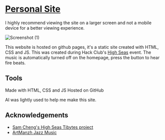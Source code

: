 
# [Personal Site](https://sophiayduan.github.io/The-Site/)

I highly recommend viewing the site on a larger screen and not a mobile device for a better viewing experience. 

![Screenshot (1)](https://github.com/user-attachments/assets/1a31f75b-c97d-4cbd-8595-f8eefa2adf08)


This website is hosted on github pages, it's a static site created with HTML, CSS and JS. This was created during Hack Club's [High Seas](https://highseas.hackclub.com/) event. 
The music is automatically turned off on the homepage, press the button to hear fire beats.

## Tools
Made with HTML, CSS and JS
Hosted on GitHub


AI was lightly used to help me make this site. 
## Acknowledgements

 - [Sam Cheng's High Seas Tibytes project](https://github.com/Samalander0/tidbytes/?tab=readme-ov-file#tidbytes)
 - [ArtManzh Jazz Music](https://pixabay.com/music/smooth-jazz-jazz-funk-groove-instrumental-222618/)
 


